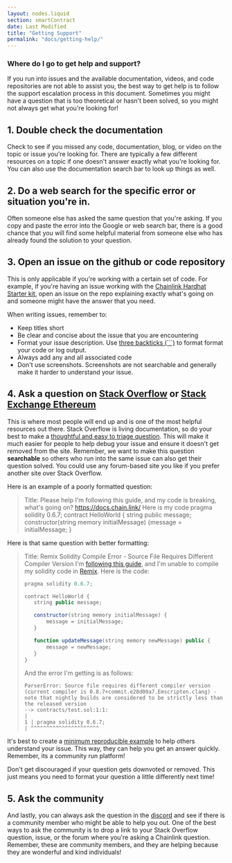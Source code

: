 ```yaml
---
layout: nodes.liquid
section: smartContract
date: Last Modified
title: "Getting Support"
permalink: "docs/getting-help/"
---
```

### Where do I go to get help and support? 

If you run into issues and the available documentation, videos, and code repositories are not able to assist you, the best way to get help is to follow the support escalation process in this document. Sometimes you might have a question that is too theoretical or hasn't been solved, so you might not always get what you're looking for!

## 1. Double check the documentation

Check to see if you missed any code, documentation, blog, or video on the topic or issue you're looking for. There are typically a few different resources on a topic if one doesn't answer exactly what you're looking for. You can also use the documentation search bar to look up things as well. 

## 2. Do a web search for the specific error or situation you're in. 

Often someone else has asked the same question that you're asking. If you copy and paste the error into the Google or web search bar, there is a good chance that you will find some helpful material from someone else who has already found the solution to your question.

## 3. Open an issue on the github or code repository

This is only applicable if you're working with a certain set of code. For example, if you're having an issue working with the [Chainlink Hardhat Starter kit](https://github.com/smartcontractkit/hardhat-starter-kit), open an issue on the repo explaining exactly what's going on and someone might have the answer that you need.

When writing issues, remember to:
- Keep titles short
- Be clear and concise about the issue that you are encountering
- Format your issue description. Use [three backticks (```)](https://discuss.codecademy.com/t/using-backticks-to-format-your-code/3697) to format format your code or log output.
- Always add any and all associated code
- Don't use screenshots. Screenshots are not searchable and generally make it harder to understand your issue.

## 4. Ask a question on [Stack Overflow](https://stackoverflow.com/questions/ask?tags=chainlink) or [Stack Exchange Ethereum](https://ethereum.stackexchange.com/)

This is where most people will end up and is one of the most helpful resources out there. Stack Overflow is living documentation, so do your best to make a [thoughtful and easy to triage question](https://stackoverflow.com/help/how-to-ask). This will make it much easier for people to help debug your issue and ensure it doesn't get removed from the site. Remember, we want to make this question **searchable** so others who run into the same issue can also get their question solved. You could use any forum-based site you like if you prefer another site over Stack Overflow. 

Here is an example of a poorly formatted question:

> Title: Please help
> I'm following this guide, and my code is breaking, what's going on? 
> https://docs.chain.link/
> Here is my code
> pragma solidity 0.6.7; contract HelloWorld { string public message; constructor(string memory initialMessage) {message = initialMessage; }

Here is that same question with better formatting:

> Title: Remix Solidity Compile Error - Source File Requires Different Compiler Version
> I'm [following this guide](https://docs.chain.link/docs/beginners-tutorial/), and I'm unable to compile my solidity code in [Remix](https://remix.ethereum.org/). 
> Here is the code:
> ```javascript
> pragma solidity 0.6.7;
>
> contract HelloWorld {
>    string public message;
>
>    constructor(string memory initialMessage) {
>        message = initialMessage;
>    }
>
>    function updateMessage(string memory newMessage) public {
>        message = newMessage;
>    }
>}
>```
>
> And the error I'm getting is as follows:
> 
> ```
> ParserError: Source file requires different compiler version (current compiler is 0.8.7+commit.e28d00a7.Emscripten.clang) - note that nightly builds are considered to be strictly less than the released version
> --> contracts/test.sol:1:1:
> |
> 1 | pragma solidity 0.6.7;
> | ^^^^^^^^^^^^^^^^^^^^^^
> 
> ```

It's best to create a [minimum reproducible example](https://stackoverflow.com/help/minimal-reproducible-example) to help others understand your issue. This way, they can help you get an answer quickly. Remember, its a community run platform!

Don't get discouraged if your question gets downvoted or removed. This just means you need to format your question a little differently next time!

## 5. Ask the community 

And lastly, you can always ask the question in the [discord](https://discord.gg/2YHSAey) and see if there is a community member who might be able to help you out. One of the best ways to ask the community is to drop a link to your Stack Overflow question, issue, or the forum where you're asking a Chainlink question. Remember, these are community members, and they are helping because they are wonderful and kind individuals!
